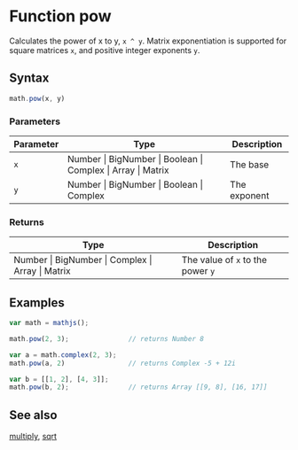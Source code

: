 # Function pow

Calculates the power of x to y, `x ^ y`. Matrix exponentiation is supported for square matrices `x`, and positive integer exponents `y`.


## Syntax

```js
math.pow(x, y)
```

### Parameters

Parameter | Type | Description
--------- | ---- | -----------
`x` | Number &#124; BigNumber &#124; Boolean &#124; Complex &#124; Array &#124; Matrix | The base
`y` | Number &#124; BigNumber &#124; Boolean &#124; Complex | The exponent

### Returns

Type | Description
---- | -----------
Number &#124; BigNumber &#124; Complex &#124; Array &#124; Matrix | The value of `x` to the power `y`


## Examples

```js
var math = mathjs();

math.pow(2, 3);               // returns Number 8

var a = math.complex(2, 3);
math.pow(a, 2)                // returns Complex -5 + 12i

var b = [[1, 2], [4, 3]];
math.pow(b, 2);               // returns Array [[9, 8], [16, 17]]
```


## See also

[multiply](multiply.md),
[sqrt](sqrt.md)


<!-- Note: This file is automatically generated from source code comments. Changes made in this file will be overridden. -->
